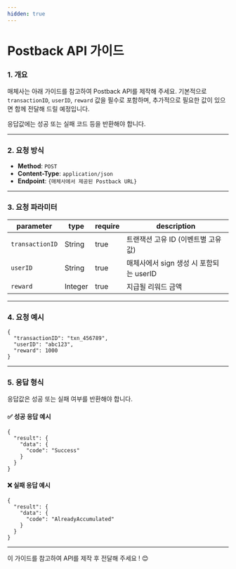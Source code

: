 ```yaml
---
hidden: true
---
```


# Postback API 가이드

### 1. 개요

매체사는 아래 가이드를 참고하여 Postback API를 제작해 주세요. 기본적으로 `transactionID`, `userID`, `reward` 값을 필수로 포함하며, 추가적으로 필요한 값이 있으면 함께 전달해 드릴 예정입니다.

응답값에는 성공 또는 실패 코드 등을 반환해야 합니다.

***

### 2. 요청 방식

* **Method**: `POST`
* **Content-Type**: `application/json`
* **Endpoint**: `{매체사에서 제공된 Postback URL}`

***

### 3. 요청 파라미터

| parameter       | type    | require | description                 |
| --------------- | ------- | ------- | --------------------------- |
| `transactionID` | String  | true    | 트랜잭션 고유 ID (이벤트별 고유 값)      |
| `userID`        | String  | true    | 매체사에서 sign 생성 시 포함되는 userID |
| `reward`        | Integer | true    | 지급될 리워드 금액                  |

***

### 4. 요청 예시

```
{
  "transactionID": "txn_456789",
  "userID": "abc123",
  "reward": 1000
}
```

***

### 5. 응답 형식

응답값은 성공 또는 실패 여부를 반환해야 합니다.

#### ✅ 성공 응답 예시

```
{
  "result": {
    "data": {
      "code": "Success"
    }
  }
}
```

#### ❌ 실패 응답 예시

```
{
  "result": {
    "data": {
      "code": "AlreadyAccumulated"
    }
  }
}
```

***

이 가이드를 참고하여 API를 제작 후 전달해 주세요 ! 😊

